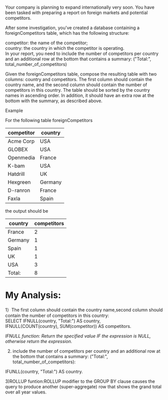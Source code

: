 Your company is planning to expand internationally very soon. You have been tasked with preparing a report on foreign markets and potential competitors.

After some investigation, you've created a database containing a foreignCompetitors table, which has the following structure:

competitor: the name of the competitor;  
country: the country in which the competitor is operating.  
In your report, you need to include the number of competitors per country and an additional row at the bottom that contains a summary: ("Total:", total_number_of_competitors)

Given the foreignCompetitors table, compose the resulting table with two columns: country and competitors. The first column should contain the country name, and the second column should contain the number of competitors in this country. The table should be sorted by the country names in ascending order. In addition, it should have an extra row at the bottom with the summary, as described above.

Example

For the following table foreignCompetitors

| competitor | country |
|------------|---------|
| Acme Corp  | USA     |
| GLOBEX     | USA     |
| Openmedia  | France  |
| K\-bam     | USA     |
| Hatdrill   | UK      |
| Hexgreen   | Germany |
| D\-ranron  | France  |
| Faxla      | Spain   |

the output should be

| country | competitors |
|---------|-------------|
| France  | 2           |
| Germany | 1           |
| Spain   | 1           |
| UK      | 1           |
| USA     | 3           |
| Total:  | 8           |

# My Analysis:
1）The first column should contain the country name,second column should contain the number of competitors in this country:  
SELECT IFNULL(country, "Total:") AS country,  
       IFNULL(COUNT(country), SUM(competitor)) AS competitors.   

*IFNULL function: Return the specified value IF the expression is NULL, otherwise return the expression.*

2) include the number of competitors per country and an additional row at the bottom that contains a summary: ("Total:", total_number_of_competitors):

IFUNLL(country, "Total:") AS country.  

3)ROLLUP funtion:ROLLUP modifier to the GROUP BY clause causes the query to produce another (super-aggregate) row that shows the grand total over all year values.  

